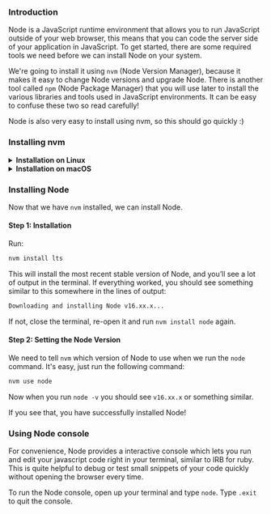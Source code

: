 ### Introduction

Node is a JavaScript runtime environment that allows you to run JavaScript outside of your web browser, this means that you can code the server side of your application in JavaScript. To get started, there are some required tools we need before we can install Node on your system.

We're going to install it using `nvm` (Node Version Manager), because it makes it easy to change Node versions and upgrade Node. There is another tool called `npm` (Node Package Manager) that you will use later to install the various libraries and tools used in JavaScript environments. It can be easy to confuse these two so read carefully!

Node is also very easy to install using nvm, so this should go quickly :)

### Installing nvm

<details>
  <summary><b>Installation on Linux</b></summary>

#### Step 0: Prerequisites 
To install nvm properly, you'll need `curl`. Simply run the command below:

~~~bash
sudo apt install curl
~~~ 

#### Step 1: Downloading and Installing `nvm`

Simply run this command:

~~~bash
curl -o- https://raw.githubusercontent.com/nvm-sh/nvm/v0.35.3/install.sh | bash
~~~

This will install `nvm`

#### Step 2: Initializing `nvm`

In the terminal there should be some directions on how to initialize `nvm`, if not, (or if you don't feel like copying from the terminal), run these commands:

~~~bash
export NVM_DIR="$([ -z "${XDG_CONFIG_HOME-}" ] && printf %s "${HOME}/.nvm" || printf %s "${XDG_CONFIG_HOME}/nvm")"
[ -s "$NVM_DIR/nvm.sh" ] && \. "$NVM_DIR/nvm.sh" # This loads nvm
~~~

You can verify `nvm` is installed by running the command:

~~~BASH
command -v nvm
~~~

if this returns `nvm: command not found` close the terminal and re-open it.

</details>

<details>
  <summary><b>Installation on macOS</b></summary>
  <br/>
  
On macOS 10.15 and above, the default shell is now zsh. During installation, nvm will look for a `.zshrc` file in your user home directory. By default, this file does not exist so we need to create it.

To create the `.zshrc` file and start the nvm installation, run the following commands:

~~~bash
touch ~/.zshrc
~~~

~~~bash
curl -o- https://raw.githubusercontent.com/nvm-sh/nvm/v0.35.3/install.sh | bash
~~~

Restart your terminal, or copy and paste the following into your terminal and press <kbd>Enter</kbd>: 

~~~bash
export NVM_DIR="$HOME/.nvm"
[ -s "$NVM_DIR/nvm.sh" ] && \. "$NVM_DIR/nvm.sh" # This loads nvm
[ -s "$NVM_DIR/bash_completion" ] && \. "$NVM_DIR/bash_completion" # This loads nvm bash_completion
~~~

Test your nvm installation by running:

~~~bash
nvm --version.
~~~

For more information, view [NVM's github documentation](https://github.com/nvm-sh/nvm#installation-and-update).

</details>

### Installing Node

Now that we have `nvm` installed, we can install Node.

#### Step 1: Installation

Run:

~~~bash
nvm install lts
~~~

This will install the most recent stable version of Node, and you’ll see a lot of output in the terminal. If everything worked, you should see something similar to this somewhere in the lines of output:

~~~bash
Downloading and installing Node v16.xx.x...
~~~

If not, close the terminal, re-open it and run `nvm install node` again.

#### Step 2: Setting the Node Version

We need to tell `nvm` which version of Node to use when we run the `node` command. It's easy, just run the following command:

~~~bash
nvm use node
~~~

Now when you run `node -v` you should see `v16.xx.x` or something similar.

If you see that, you have successfully installed Node!

### Using Node console  

For convenience, Node provides a interactive console which lets you run and edit your javascript code right in your terminal, similar to IRB for ruby. This is quite helpful to debug or test small snippets of your code quickly without opening the browser every time.  

To run the Node console, open up your terminal and type `node`. Type `.exit` to quit the console.